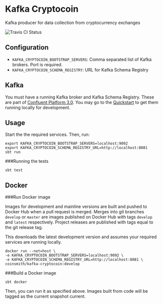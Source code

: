 Kafka Cryptocoin
================

Kafka producer for data collection from cryptocurrency exchanges

![Travis CI Status](https://travis-ci.org/blbradley/kafka-cryptocoin.svg)


Configuration
-------------

* `KAFKA_CRYPTOCOIN_BOOTSTRAP_SERVERS`: Comma separated list of Kafka brokers. Port is required.
* `KAFKA_CRYPTOCOIN_SCHEMA_REGISTRY`: URL for Kafka Schema Registry


Kafka
-----

You must have a running Kafka broker and Kafka Schema Registry.
These are part of [Confluent Platform 3.0](http://docs.confluent.io/3.0.0/index.html).
You may go to the [Quickstart](http://docs.confluent.io/3.0.0/quickstart.html)
to get them running locally for development.


Usage
-----

Start the the required services. Then, run:

    export KAFKA_CRYPTOCOIN_BOOTSTRAP_SERVERS=localhost:9092
    export KAFKA_CRYPTOCOIN_SCHEMA_REGISTRY_URL=http://localhost:8081
    sbt run

###Running the tests

    sbt test


Docker
------

###Run Docker image

Images for development and mainline versions are built and pushed to Docker Hub
when a pull request is merged. Merges into git branches `develop` or `master` are
images published on Docker Hub with tags `develop` and `latest` respectively.
Project releases are published with tags equal to the git release tag.


This downloads the latest development version and assumes your required services
are running locally.

    docker run --net=host \
    -e KAFKA_CRYPTOCOIN_BOOTSTRAP_SERVERS=localhost:9092 \
    -e KAFKA_CRYPTOCOIN_SCHEMA_REGISTRY_URL=http://localhost:8081 \
    coinsmith/kafka-cryptocoin:develop


###Build a Docker image

    sbt docker

Then, you can run it as specified above. Images built from code will be tagged as the
current snapshot current.

